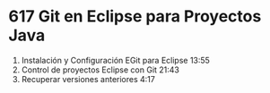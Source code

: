 # 617 Git en Eclipse para Proyectos Java

1. Instalación y Configuración EGit para Eclipse 13:55
2. Control de proyectos Eclipse con Git 21:43
3. Recuperar versiones anteriores 4:17



